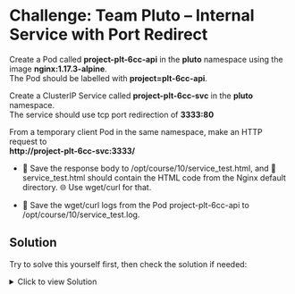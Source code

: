 # Challenge: Team Pluto – Internal Service with Port Redirect

Create a Pod called **project-plt-6cc-api** in the **pluto** namespace using the image **nginx:1.17.3-alpine**.  
The Pod should be labelled with **project=plt-6cc-api**.

Create a ClusterIP Service called **project-plt-6cc-svc** in the **pluto** namespace.  
The service should use tcp port redirection of **3333:80**

From a temporary client Pod in the same namespace, make an HTTP request to  
**http://project-plt-6cc-svc:3333/**

- 💾 Save the response body to /opt/course/10/service_test.html, and 📄 service_test.html should contain the HTML code from the Nginx default directory. 🌐 Use wget/curl for that.
  
- 💾 Save the wget/curl logs from the Pod project-plt-6cc-api to /opt/course/10/service_test.log.


## **Solution**

Try to solve this yourself first, then check the solution if needed:

<details>
<summary>Click to view Solution</summary>

 1) **Pod with label project=plt-6cc-api**
```bash
kubectl -n pluto run project-plt-6cc-api \
  --image=nginx:1.17.3-alpine \
  --labels=project=plt-6cc-api \
  --restart=Never
```


 2) **ClusterIP Service: port 3333 -> targetPort 80/TCP**
```bash
kubectl -n pluto expose pod project-plt-6cc-api \
  --name=project-plt-6cc-svc \
  --type=ClusterIP \
  --port=3333 \
  --target-port=80 \
  --protocol=TCP
```

3) **Using Curl with tempory pod**

```bash
kubectl -n pluto run tmp --image=nginx -it --rm --restart=Never -- \
  curl -s -m5 project-plt-6cc-svc:3333 | head -n25 > /opt/course/10/service_test.html
```

4) **Using With wget**
- Run a temporary client Pod and directly fetch the Service:
  ```bash
  kubectl -n pluto run svc-tester --image=busybox:1.36 --restart=Never --command -- sh -c "sleep 3600"
  ```
  ```bash
  kubectl -n pluto exec svc-tester -- sh -c "wget -qO- http://project-plt-6cc-svc:3333/" \
  > /opt/course/10/service_test.html 
  ```
5) **Save backend pod logs to host**
```bash
kubectl -n pluto logs project-plt-6cc-api > /opt/course/10/service_test.log
```

</details>
